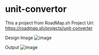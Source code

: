 # unit-convertor
This a project from RoadMap.sh
Project Url: https://roadmap.sh/projects/unit-converter

Design Image
![image](https://github.com/user-attachments/assets/3a3e0cc2-b637-4530-8565-c5fa40473950)

Output
![image](https://github.com/user-attachments/assets/455f6e8e-6fc2-43fb-ba74-6c55b98c9128)


